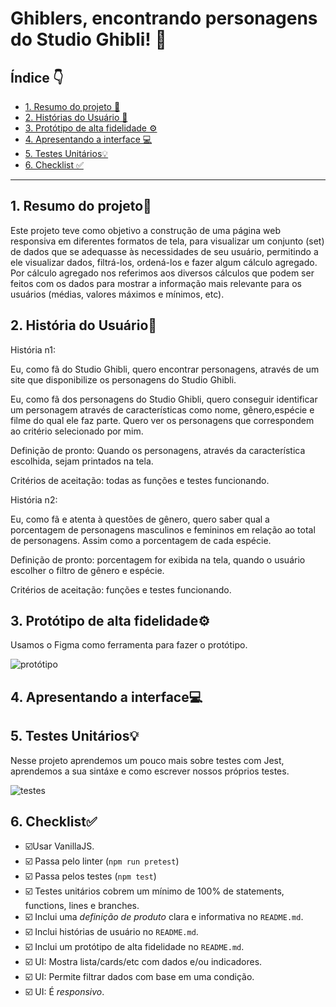 # Ghiblers, encontrando personagens do Studio Ghibli! 🫶

## Índice 👇

* [1. Resumo do projeto 📝](#1-resumo-do-projeto)
* [2. Histórias do Usuário 👥](#2-história-do-usuário)
* [3. Protótipo de alta fidelidade ⚙️](#3-protótipo-de-alta-fidelidade)
* [4. Apresentando a interface 💻](#4-apresentando-a-interface)
* [5. Testes Unitários💡](#5-testes-unitários)
* [6. Checklist ✅](#6-checklist)

***

## 1. Resumo do projeto📝

Este projeto teve como objetivo a construção de uma página web responsiva em diferentes formatos de tela, para visualizar um conjunto (set) de dados que se adequasse às necessidades de seu usuário, permitindo a ele visualizar dados, filtrá-los, ordená-los e fazer algum cálculo agregado. Por cálculo agregado nos referimos aos diversos cálculos que podem ser feitos com os dados para mostrar a informação mais relevante para os usuários (médias, valores máximos e mínimos, etc).

## 2. História do Usuário👥

História n1: 

Eu, como fã do Studio Ghibli, quero encontrar personagens, através de um site que disponibilize os personagens do Studio Ghibli.

Eu, como fã dos personagens do Studio Ghibli, quero conseguir identificar um personagem através de características como nome, gênero,espécie e filme do qual ele faz parte. Quero ver os personagens que correspondem ao critério selecionado por mim.

Definição de pronto: Quando os personagens, através da característica escolhida, sejam printados na tela.

Critérios de aceitação: todas as funções e testes funcionando.

História n2: 

Eu, como fã e atenta à questões de gênero, quero saber qual a porcentagem de personagens masculinos e femininos em relação ao total de personagens. Assim como a porcentagem de cada espécie.

Definição de pronto: porcentagem for exibida na tela, quando o usuário escolher o filtro de gênero e espécie.

Critérios de aceitação: funções e testes funcionando.


## 3. Protótipo de alta fidelidade⚙️

Usamos o Figma como ferramenta para fazer o protótipo.

![protótipo](https://user-images.githubusercontent.com/109115688/227255444-016c7312-168a-4513-8a21-58f7d8c05e5a.png)

## 4. Apresentando a interface💻

## 5. Testes Unitários💡

Nesse projeto aprendemos um pouco mais sobre testes com Jest, aprendemos a sua sintáxe e como escrever nossos próprios testes.

![testes](https://user-images.githubusercontent.com/109115688/227250754-7b8aae75-8bed-4080-aa03-a519a14a40fc.png)


## 6. Checklist✅

* ☑️Usar VanillaJS.
* ☑️ Passa pelo linter (`npm run pretest`)
* ☑️ Passa pelos testes (`npm test`)
* ☑️ Testes unitários cobrem um mínimo de 100% de statements, functions, lines e
  branches.
* ☑️ Inclui uma _definição de produto_ clara e informativa no `README.md`.
* ☑️ Inclui histórias de usuário no `README.md`.
* ☑️ Inclui um protótipo de alta fidelidade no `README.md`.
* ☑️ UI: Mostra lista/cards/etc com dados e/ou indicadores.
* ☑️ UI: Permite filtrar dados com base em uma condição.
* ☑️ UI: É _responsivo_.
